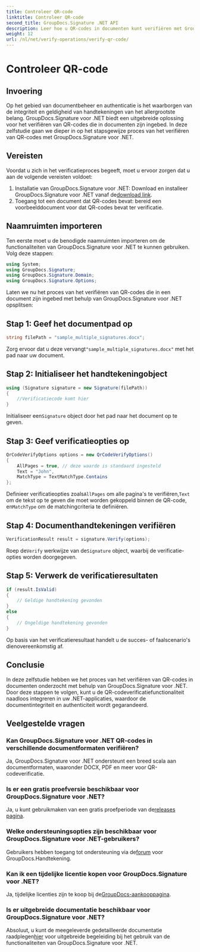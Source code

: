 ```yaml
---
title: Controleer QR-code
linktitle: Controleer QR-code
second_title: GroupDocs.Signature .NET API
description: Leer hoe u QR-codes in documenten kunt verifiëren met GroupDocs.Signature voor .NET. Uitgebreide tutorial met stapsgewijze handleiding.
weight: 12
url: /nl/net/verify-operations/verify-qr-code/
---
```


# Controleer QR-code

## Invoering
Op het gebied van documentbeheer en authenticatie is het waarborgen van de integriteit en geldigheid van handtekeningen van het allergrootste belang. GroupDocs.Signature voor .NET biedt een uitgebreide oplossing voor het verifiëren van QR-codes die in documenten zijn ingebed. In deze zelfstudie gaan we dieper in op het stapsgewijze proces van het verifiëren van QR-codes met GroupDocs.Signature voor .NET.
## Vereisten
Voordat u zich in het verificatieproces begeeft, moet u ervoor zorgen dat u aan de volgende vereisten voldoet:
1.  Installatie van GroupDocs.Signature voor .NET: Download en installeer GroupDocs.Signature voor .NET vanaf de[download link](https://releases.groupdocs.com/signature/net/).
2. Toegang tot een document dat QR-codes bevat: bereid een voorbeelddocument voor dat QR-codes bevat ter verificatie. 

## Naamruimten importeren
Ten eerste moet u de benodigde naamruimten importeren om de functionaliteiten van GroupDocs.Signature voor .NET te kunnen gebruiken. Volg deze stappen:

```csharp
using System;
using GroupDocs.Signature;
using GroupDocs.Signature.Domain;
using GroupDocs.Signature.Options;
```


Laten we nu het proces van het verifiëren van QR-codes die in een document zijn ingebed met behulp van GroupDocs.Signature voor .NET opsplitsen:
## Stap 1: Geef het documentpad op
```csharp
string filePath = "sample_multiple_signatures.docx";
```
 Zorg ervoor dat u deze vervangt`"sample_multiple_signatures.docx"` met het pad naar uw document.
## Stap 2: Initialiseer het handtekeningobject
```csharp
using (Signature signature = new Signature(filePath))
{
    //Verificatiecode komt hier
}
```
 Initialiseer een`Signature` object door het pad naar het document op te geven.
## Stap 3: Geef verificatieopties op
```csharp
QrCodeVerifyOptions options = new QrCodeVerifyOptions()
{
    AllPages = true, // deze waarde is standaard ingesteld
    Text = "John",
    MatchType = TextMatchType.Contains
};
```
 Definieer verificatieopties zoals`AllPages` om alle pagina's te verifiëren,`Text` om de tekst op te geven die moet worden gekoppeld binnen de QR-code, en`MatchType` om de matchingcriteria te definiëren.
## Stap 4: Documenthandtekeningen verifiëren
```csharp
VerificationResult result = signature.Verify(options);
```
 Roep de`Verify` werkwijze van de`Signature` object, waarbij de verificatie-opties worden doorgegeven.
## Stap 5: Verwerk de verificatieresultaten
```csharp
if (result.IsValid)
{
    // Geldige handtekening gevonden
}
else
{
    // Ongeldige handtekening gevonden
}
```
Op basis van het verificatieresultaat handelt u de succes- of faalscenario's dienovereenkomstig af.

## Conclusie
In deze zelfstudie hebben we het proces van het verifiëren van QR-codes in documenten onderzocht met behulp van GroupDocs.Signature voor .NET. Door deze stappen te volgen, kunt u de QR-codeverificatiefunctionaliteit naadloos integreren in uw .NET-applicaties, waardoor de documentintegriteit en authenticiteit wordt gegarandeerd.
## Veelgestelde vragen
### Kan GroupDocs.Signature voor .NET QR-codes in verschillende documentformaten verifiëren?
Ja, GroupDocs.Signature voor .NET ondersteunt een breed scala aan documentformaten, waaronder DOCX, PDF en meer voor QR-codeverificatie.
### Is er een gratis proefversie beschikbaar voor GroupDocs.Signature voor .NET?
 Ja, u kunt gebruikmaken van een gratis proefperiode van de[releases pagina](https://releases.groupdocs.com/).
### Welke ondersteuningsopties zijn beschikbaar voor GroupDocs.Signature voor .NET-gebruikers?
 Gebruikers hebben toegang tot ondersteuning via de[forum](https://forum.groupdocs.com/c/signature/13) voor GroupDocs.Handtekening.
### Kan ik een tijdelijke licentie kopen voor GroupDocs.Signature voor .NET?
 Ja, tijdelijke licenties zijn te koop bij de[GroupDocs-aankooppagina](https://purchase.groupdocs.com/temporary-license/).
### Is er uitgebreide documentatie beschikbaar voor GroupDocs.Signature voor .NET?
 Absoluut, u kunt de meegeleverde gedetailleerde documentatie raadplegen[hier](https://tutorials.groupdocs.com/signature/net/) voor uitgebreide begeleiding bij het gebruik van de functionaliteiten van GroupDocs.Signature voor .NET.